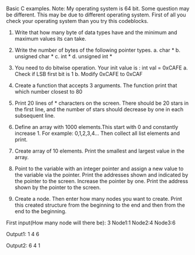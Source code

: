 Basic C examples.
Note: My operating system is 64 bit. Some question may be different. This may be due to different operating system.
First of all you check your operating system than you try this codeblocks.

1) Write that how many byte of data types have and the minimum and maximum values its can take.

2) Write the number of bytes of the following pointer types.
a.	char *
b.	unsigned char *
c.	int *
d.	unsigned int *

3) You need to do bitwise operation.
Your init value is : 
int val = 0xCAFE
a. Check if LSB first bit is 1
b. Modify 0xCAFE to 0xCAF

4) Create a function that accepts 3 arguments. The function print that which number closest to 80

5) Print 20 lines of * characters on the screen. There should be 20 stars in the first line, and the number of stars should decrease by one in each subsequent line.

6) Define an array with 1000 elements.This start with 0 and constantly increase 1. 
For example: 
0,1,2,3,4...
Then collect all list elements and print.

7) Create array of 10 elements. Print the smallest and largest value in the array.

8)  Point to the variable with an integer pointer and assign a new value to the variable via the pointer. 
Print the addresses shown and indicated by the pointer to the screen. Increase the pointer by one. Print the address shown by the pointer to the screen.

9) Create a node. Then enter how many nodes you want to create. Print this created structure from the beginning to the end and then from the end to the beginning.

First input(How many node will there be): 3
Node1:1
Node2:4
Node3:6

Output1: 1 4 6

Output2: 6 4 1 
